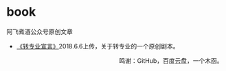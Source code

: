 # book
阿飞煮酒公众号原创文章
- [《转专业宣言》](http://www.aimp.ru/)2018.6.6上传，关于转专业的一个原创剧本。



<p align="right">鸣谢：GitHub，百度云盘，一个木函。</p>
